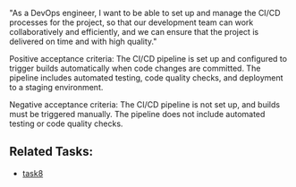 "As a DevOps engineer, I want to be able to set up and manage the CI/CD processes for the project, so that our development team can work collaboratively and efficiently, and we can ensure that the project is delivered on time and with high quality."

Positive acceptance criteria:
The CI/CD pipeline is set up and configured to trigger builds automatically when code changes are committed.
The pipeline includes automated testing, code quality checks, and deployment to a staging environment.

Negative acceptance criteria:
The CI/CD pipeline is not set up, and builds must be triggered manually.
The pipeline does not include automated testing or code quality checks.

## Related Tasks:
* [task8](Tasks/task8.md)
